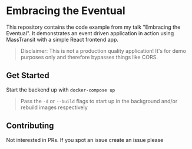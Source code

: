 # Embracing the Eventual

This repository contains the code example from my talk "Embracing the Eventual". It demonstrates an event driven application in action using MassTransit with a simple React frontend app.

> Disclaimer: This is not a production quality application! It's for demo purposes only and therefore bypasses things like CORS.

## Get Started

Start the backend up with `docker-compose up`

> Pass the `-d` or `--build` flags to start up in the background and/or rebuild images respectively

## Contributing

Not interested in PRs. If you spot an issue create an issue please